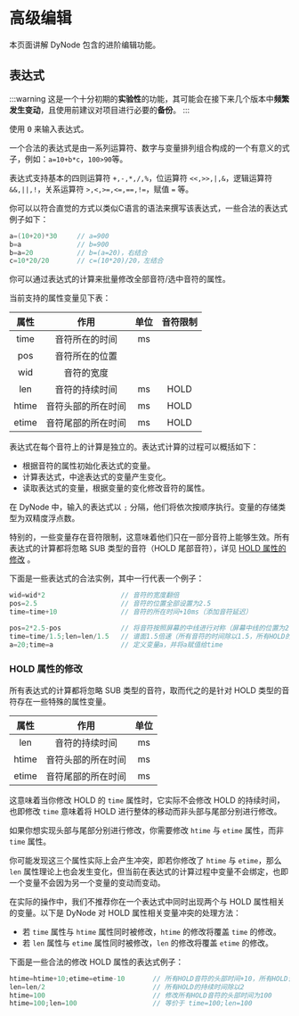 # 高级编辑

本页面讲解 DyNode 包含的进阶编辑功能。

## 表达式

:::warning
这是一个十分初期的**实验性**的功能，其可能会在接下来几个版本中**频繁发生变动**，且使用前建议对项目进行必要的**备份**。
:::

使用 <kbd>0</kbd> 来输入表达式。

一个合法的表达式是由一系列运算符、数字与变量排列组合构成的一个有意义的式子，例如：`a=10+b*c`，`100>90`等。

表达式支持基本的四则运算符 `+,-,*,/,%`，位运算符 `<<,>>,|,&`，逻辑运算符 `&&,||,!`，关系运算符 `>,<,>=,<=,==,!=`，赋值 `=` 等。

你可以以符合直觉的方式以类似C语言的语法来撰写该表达式，一些合法的表达式例子如下：

```cpp
a=(10+20)*30     // a=900
b=a              // b=900
b=a=20           // b=(a=20)，右结合
c=10*20/20       // c=(10*20)/20，左结合
```

你可以通过表达式的计算来批量修改全部音符/选中音符的属性。

当前支持的属性变量见下表：

| 属性  |        作用        | 单位  | 音符限制 |
| :---: | :----------------: | :---: | :------: |
| time  |   音符所在的时间   |  ms   |          |
|  pos  |   音符所在的位置   |       |          |
|  wid  |     音符的宽度     |       |          |
|  len  |   音符的持续时间   |  ms   |   HOLD   |
| htime | 音符头部的所在时间 |  ms   |   HOLD   |
| etime | 音符尾部的所在时间 |  ms   |   HOLD   |

表达式在每个音符上的计算是独立的。表达式计算的过程可以概括如下：
* 根据音符的属性初始化表达式的变量。
* 计算表达式，中途表达式的变量产生变化。
* 读取表达式的变量，根据变量的变化修改音符的属性。

在 DyNode 中，输入的表达式以 `;` 分隔，他们将依次按顺序执行。变量的存储类型为双精度浮点数。

特别的，一些变量存在音符限制，这意味着他们只在一部分音符上能够生效。所有表达式的计算都将忽略 SUB 类型的音符（HOLD 尾部音符），详见 [HOLD 属性的修改](#hold-属性的修改) 。

下面是一些表达式的合法实例，其中一行代表一个例子：

```cpp
wid=wid*2                   // 音符的宽度翻倍
pos=2.5                     // 音符的位置全部设置为2.5
time=time+10                // 音符的所在时间+10ms（添加音符延迟）

pos=2*2.5-pos               // 将音符按照屏幕的中线进行对称（屏幕中线的位置为2.5）
time=time/1.5;len=len/1.5   // 谱面1.5倍速（所有音符的时间除以1.5，所有HOLD的长度除以1.5）
a=20;time=a                 // 定义变量a，并将a赋值给time
```

### HOLD 属性的修改

所有表达式的计算都将忽略 SUB 类型的音符，取而代之的是针对 HOLD 类型的音符存在一些特殊的属性变量。

| 属性  |        作用        | 单位  |
| :---: | :----------------: | :---: |
|  len  |   音符的持续时间   |  ms   |
| htime | 音符头部的所在时间 |  ms   |
| etime | 音符尾部的所在时间 |  ms   |

这意味着当你修改 HOLD 的 `time` 属性时，它实际不会修改 HOLD 的持续时间，也即修改 `time` 意味着将 HOLD 进行整体的移动而非头部与尾部分别进行修改。

如果你想实现头部与尾部分别进行修改，你需要修改 `htime` 与 `etime` 属性，而非 `time` 属性。

你可能发现这三个属性实际上会产生冲突，即若你修改了 `htime` 与 `etime`，那么 `len` 属性理论上也会发生变化，但当前在表达式的计算过程中变量不会绑定，也即一个变量不会因为另一个变量的变动而变动。

在实际的操作中，我们不推荐你在一个表达式中同时出现两个与 HOLD 属性相关的变量。以下是 DyNode 对 HOLD 属性相关变量冲突的处理方法：
* 若 `time` 属性与 `htime` 属性同时被修改，`htime` 的修改将覆盖 `time` 的修改。
* 若 `len` 属性与 `etime` 属性同时被修改，`len` 的修改将覆盖 `etime` 的修改。

下面是一些合法的修改 HOLD 属性的表达式例子：

```cpp
htime=htime+10;etime=etime-10       // 所有HOLD音符的头部时间+10，所有HOLD音符的尾部时间-10
len=len/2                           // 所有HOLD的持续时间除以2
htime=100                           // 修改所有HOLD音符的头部时间为100
htime=100;len=100                   // 等价于 time=100;len=100
```